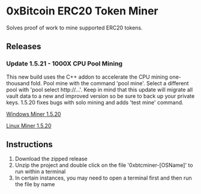 
# 0xBitcoin ERC20 Token Miner

Solves proof of work to mine supported ERC20 tokens.



## Releases

### Update 1.5.21 - 1000X CPU Pool Mining

This new build uses the C++ addon to accelerate the CPU mining one-thousand fold.  Pool mine with the command 'pool mine'.  Select a different pool with 'pool select http://...'.  Keep in mind that this update will migrate all vault data to a new and improved version so be sure to back up your private keys.  1.5.20 fixes bugs with solo mining and adds 'test mine' command.

[Windows Miner 1.5.20](https://github.com/0xbitcoin/0xbitcoin-miner/raw/master/dist/0xbtcminer-win.zip)

[Linux Miner 1.5.20](https://github.com/0xbitcoin/0xbitcoin-miner/raw/master/dist/0xbtcminer-linux.zip)


## Instructions

1. Download the zipped release
2. Unzip the project and double click on the file '0xbtcminer-[OSName]' to run within a terminal
3. In certain instances, you may need to open a terminal first and then run the file by name
